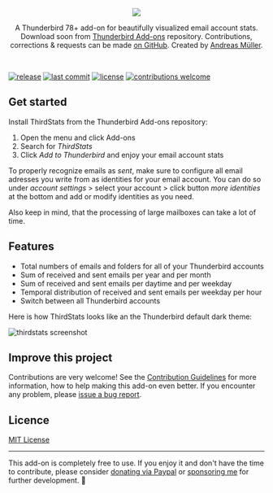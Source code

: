 <p align="center">
<a href="https://devmount.de" target="_blank">
<img src='https://user-images.githubusercontent.com/5441654/93929028-837a5c00-fd1b-11ea-9ae1-3d209ccba1db.png' />
</a>
<p align="center">
A Thunderbird 78+ add-on for beautifully visualized email account stats. Download soon from <a href="https://addons.thunderbird.net/en-US/thunderbird/addon/thirdstats" target="_blank">Thunderbird Add-ons</a> repository. Contributions, corrections & requests can be made <a href="https://github.com/devmount/third-stats" target="_blank">on GitHub</a>. Created by <a href="https://github.com/devmount" target="_blank">Andreas Müller</a>.</p>
</p>

<p>&nbsp;</p>

[![release](https://img.shields.io/badge/release-v0.3.2-0a84ff.svg?style=flat-square)](https://github.com/devmount/third-stats/releases) [![last commit](https://img.shields.io/github/last-commit/devmount/third-stats?label=updated&color=0a84ff&style=flat-square)](https://github.com/devmount/third-stats/commits/master) [![license](https://img.shields.io/badge/license-MIT-e64db9.svg?style=flat-square)](./LICENSE) [![contributions welcome](https://img.shields.io/badge/contributions-welcome-e64db9.svg?style=flat-square)](./.github/CONTRIBUTING.md)

## Get started

Install ThirdStats from the Thunderbird Add-ons repository:

1. Open the menu and click Add-ons
2. Search for *ThirdStats*
3. Click *Add to Thunderbird* and enjoy your email account stats

To properly recognize emails as *sent*, make sure to configure all email adresses you write from as identities for your email account. You can do so under *account settings* > select your account > click button *more identities* at the bottom and add or modify identities as you need.

Also keep in mind, that the processing of large mailboxes can take a lot of time.

## Features

- Total numbers of emails and folders for all of your Thunderbird accounts
- Sum of received and sent emails per year and per month
- Sum of received and sent emails per daytime and per weekday
- Temporal distribution of received and sent emails per weekday per hour
- Switch between all Thunderbird accounts

Here is how ThirdStats looks like an the Thunderbird default dark theme:

![thirdstats screenshot](https://user-images.githubusercontent.com/5441654/93931445-14066b80-fd1f-11ea-8fe7-bde8674b26f4.png)

## Improve this project

Contributions are very welcome! See the [Contribution Guidelines](./.github/CONTRIBUTING.md) for more information, how to help making this add-on even better. If you encounter any problem, please [issue a bug report](https://github.com/devmount/third-stats/issues/new?template=bug_report.md).

## Licence

[MIT License](./LICENSE)

---

This add-on is completely free to use. If you enjoy it and don't have the time to contribute, please consider [donating via Paypal](https://paypal.me/devmount) or [sponsoring me](https://github.com/sponsors/devmount) for further development. :green_heart:
